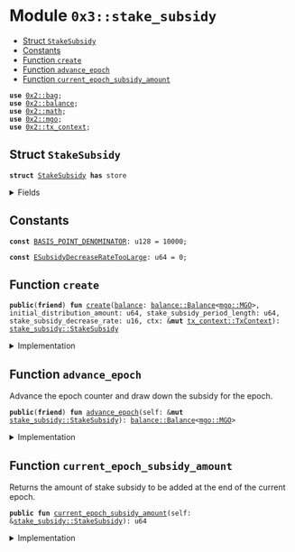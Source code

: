 
<a name="0x3_stake_subsidy"></a>

# Module `0x3::stake_subsidy`



-  [Struct `StakeSubsidy`](#0x3_stake_subsidy_StakeSubsidy)
-  [Constants](#@Constants_0)
-  [Function `create`](#0x3_stake_subsidy_create)
-  [Function `advance_epoch`](#0x3_stake_subsidy_advance_epoch)
-  [Function `current_epoch_subsidy_amount`](#0x3_stake_subsidy_current_epoch_subsidy_amount)


<pre><code><b>use</b> <a href="dependencies/mgo-framework/bag.md#0x2_bag">0x2::bag</a>;
<b>use</b> <a href="dependencies/mgo-framework/balance.md#0x2_balance">0x2::balance</a>;
<b>use</b> <a href="dependencies/mgo-framework/math.md#0x2_math">0x2::math</a>;
<b>use</b> <a href="dependencies/mgo-framework/mgo.md#0x2_mgo">0x2::mgo</a>;
<b>use</b> <a href="dependencies/mgo-framework/tx_context.md#0x2_tx_context">0x2::tx_context</a>;
</code></pre>



<a name="0x3_stake_subsidy_StakeSubsidy"></a>

## Struct `StakeSubsidy`



<pre><code><b>struct</b> <a href="stake_subsidy.md#0x3_stake_subsidy_StakeSubsidy">StakeSubsidy</a> <b>has</b> store
</code></pre>



<details>
<summary>Fields</summary>


<dl>
<dt>
<code><a href="dependencies/mgo-framework/balance.md#0x2_balance">balance</a>: <a href="dependencies/mgo-framework/balance.md#0x2_balance_Balance">balance::Balance</a>&lt;<a href="dependencies/mgo-framework/mgo.md#0x2_mgo_MGO">mgo::MGO</a>&gt;</code>
</dt>
<dd>
 Balance of MGO set aside for stake subsidies that will be drawn down over time.
</dd>
<dt>
<code>distribution_counter: u64</code>
</dt>
<dd>
 Count of the number of times stake subsidies have been distributed.
</dd>
<dt>
<code>current_distribution_amount: u64</code>
</dt>
<dd>
 The amount of stake subsidy to be drawn down per distribution.
 This amount decays and decreases over time.
</dd>
<dt>
<code>stake_subsidy_period_length: u64</code>
</dt>
<dd>
 Number of distributions to occur before the distribution amount decays.
</dd>
<dt>
<code>stake_subsidy_decrease_rate: u16</code>
</dt>
<dd>
 The rate at which the distribution amount decays at the end of each
 period. Expressed in basis points.
</dd>
<dt>
<code>extra_fields: <a href="dependencies/mgo-framework/bag.md#0x2_bag_Bag">bag::Bag</a></code>
</dt>
<dd>
 Any extra fields that's not defined statically.
</dd>
</dl>


</details>

<a name="@Constants_0"></a>

## Constants


<a name="0x3_stake_subsidy_BASIS_POINT_DENOMINATOR"></a>



<pre><code><b>const</b> <a href="stake_subsidy.md#0x3_stake_subsidy_BASIS_POINT_DENOMINATOR">BASIS_POINT_DENOMINATOR</a>: u128 = 10000;
</code></pre>



<a name="0x3_stake_subsidy_ESubsidyDecreaseRateTooLarge"></a>



<pre><code><b>const</b> <a href="stake_subsidy.md#0x3_stake_subsidy_ESubsidyDecreaseRateTooLarge">ESubsidyDecreaseRateTooLarge</a>: u64 = 0;
</code></pre>



<a name="0x3_stake_subsidy_create"></a>

## Function `create`



<pre><code><b>public</b>(<b>friend</b>) <b>fun</b> <a href="stake_subsidy.md#0x3_stake_subsidy_create">create</a>(<a href="dependencies/mgo-framework/balance.md#0x2_balance">balance</a>: <a href="dependencies/mgo-framework/balance.md#0x2_balance_Balance">balance::Balance</a>&lt;<a href="dependencies/mgo-framework/mgo.md#0x2_mgo_MGO">mgo::MGO</a>&gt;, initial_distribution_amount: u64, stake_subsidy_period_length: u64, stake_subsidy_decrease_rate: u16, ctx: &<b>mut</b> <a href="dependencies/mgo-framework/tx_context.md#0x2_tx_context_TxContext">tx_context::TxContext</a>): <a href="stake_subsidy.md#0x3_stake_subsidy_StakeSubsidy">stake_subsidy::StakeSubsidy</a>
</code></pre>



<details>
<summary>Implementation</summary>


<pre><code><b>public</b>(<b>friend</b>) <b>fun</b> <a href="stake_subsidy.md#0x3_stake_subsidy_create">create</a>(
    <a href="dependencies/mgo-framework/balance.md#0x2_balance">balance</a>: Balance&lt;MGO&gt;,
    initial_distribution_amount: u64,
    stake_subsidy_period_length: u64,
    stake_subsidy_decrease_rate: u16,
    ctx: &<b>mut</b> TxContext,
): <a href="stake_subsidy.md#0x3_stake_subsidy_StakeSubsidy">StakeSubsidy</a> {
    // Rate can't be higher than 100%.
    <b>assert</b>!(
        stake_subsidy_decrease_rate &lt;= (<a href="stake_subsidy.md#0x3_stake_subsidy_BASIS_POINT_DENOMINATOR">BASIS_POINT_DENOMINATOR</a> <b>as</b> u16),
        <a href="stake_subsidy.md#0x3_stake_subsidy_ESubsidyDecreaseRateTooLarge">ESubsidyDecreaseRateTooLarge</a>,
    );

    <a href="stake_subsidy.md#0x3_stake_subsidy_StakeSubsidy">StakeSubsidy</a> {
        <a href="dependencies/mgo-framework/balance.md#0x2_balance">balance</a>,
        distribution_counter: 0,
        current_distribution_amount: initial_distribution_amount,
        stake_subsidy_period_length,
        stake_subsidy_decrease_rate,
        extra_fields: <a href="dependencies/mgo-framework/bag.md#0x2_bag_new">bag::new</a>(ctx),
    }
}
</code></pre>



</details>

<a name="0x3_stake_subsidy_advance_epoch"></a>

## Function `advance_epoch`

Advance the epoch counter and draw down the subsidy for the epoch.


<pre><code><b>public</b>(<b>friend</b>) <b>fun</b> <a href="stake_subsidy.md#0x3_stake_subsidy_advance_epoch">advance_epoch</a>(self: &<b>mut</b> <a href="stake_subsidy.md#0x3_stake_subsidy_StakeSubsidy">stake_subsidy::StakeSubsidy</a>): <a href="dependencies/mgo-framework/balance.md#0x2_balance_Balance">balance::Balance</a>&lt;<a href="dependencies/mgo-framework/mgo.md#0x2_mgo_MGO">mgo::MGO</a>&gt;
</code></pre>



<details>
<summary>Implementation</summary>


<pre><code><b>public</b>(<b>friend</b>) <b>fun</b> <a href="stake_subsidy.md#0x3_stake_subsidy_advance_epoch">advance_epoch</a>(self: &<b>mut</b> <a href="stake_subsidy.md#0x3_stake_subsidy_StakeSubsidy">StakeSubsidy</a>): Balance&lt;MGO&gt; {
    // Take the minimum of the reward amount and the remaining <a href="dependencies/mgo-framework/balance.md#0x2_balance">balance</a> in
    // order <b>to</b> ensure we don't overdraft the remaining stake subsidy
    // <a href="dependencies/mgo-framework/balance.md#0x2_balance">balance</a>
    <b>let</b> to_withdraw = <a href="dependencies/mgo-framework/math.md#0x2_math_min">math::min</a>(self.current_distribution_amount, <a href="dependencies/mgo-framework/balance.md#0x2_balance_value">balance::value</a>(&self.<a href="dependencies/mgo-framework/balance.md#0x2_balance">balance</a>));

    // Drawn down the subsidy for this epoch.
    <b>let</b> <a href="stake_subsidy.md#0x3_stake_subsidy">stake_subsidy</a> = <a href="dependencies/mgo-framework/balance.md#0x2_balance_split">balance::split</a>(&<b>mut</b> self.<a href="dependencies/mgo-framework/balance.md#0x2_balance">balance</a>, to_withdraw);

    self.distribution_counter = self.distribution_counter + 1;

    // Decrease the subsidy amount only when the current period ends.
    <b>if</b> (self.distribution_counter % self.stake_subsidy_period_length == 0) {
        <b>let</b> decrease_amount = (self.current_distribution_amount <b>as</b> u128)
            * (self.stake_subsidy_decrease_rate <b>as</b> u128) / <a href="stake_subsidy.md#0x3_stake_subsidy_BASIS_POINT_DENOMINATOR">BASIS_POINT_DENOMINATOR</a>;
        self.current_distribution_amount = self.current_distribution_amount - (decrease_amount <b>as</b> u64)
    };

    <a href="stake_subsidy.md#0x3_stake_subsidy">stake_subsidy</a>
}
</code></pre>



</details>

<a name="0x3_stake_subsidy_current_epoch_subsidy_amount"></a>

## Function `current_epoch_subsidy_amount`

Returns the amount of stake subsidy to be added at the end of the current epoch.


<pre><code><b>public</b> <b>fun</b> <a href="stake_subsidy.md#0x3_stake_subsidy_current_epoch_subsidy_amount">current_epoch_subsidy_amount</a>(self: &<a href="stake_subsidy.md#0x3_stake_subsidy_StakeSubsidy">stake_subsidy::StakeSubsidy</a>): u64
</code></pre>



<details>
<summary>Implementation</summary>


<pre><code><b>public</b> <b>fun</b> <a href="stake_subsidy.md#0x3_stake_subsidy_current_epoch_subsidy_amount">current_epoch_subsidy_amount</a>(self: &<a href="stake_subsidy.md#0x3_stake_subsidy_StakeSubsidy">StakeSubsidy</a>): u64 {
    <a href="dependencies/mgo-framework/math.md#0x2_math_min">math::min</a>(self.current_distribution_amount, <a href="dependencies/mgo-framework/balance.md#0x2_balance_value">balance::value</a>(&self.<a href="dependencies/mgo-framework/balance.md#0x2_balance">balance</a>))
}
</code></pre>



</details>
